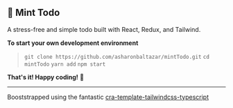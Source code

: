 ## 📝 Mint Todo

A stress-free and simple todo built with React, Redux, and Tailwind.

**To start your own development environment**

>`git clone https://github.com/asharonbaltazar/mintTodo.git`
>`cd mintTodo`
>`yarn add`
>`npm start`

**That's it! Happy coding!** 🎉

---

Booststrapped using the fantastic [cra-template-tailwindcss-typescript](https://github.com/dance2die/cra-template-tailwindcss-typescript)
